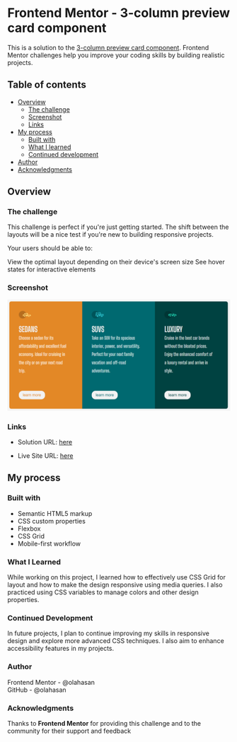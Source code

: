# Frontend Mentor - 3-column preview card component

This is a solution to the [3-column preview card component](https://www.frontendmentor.io/challenges/3column-preview-card-component-pH92eAR2-). Frontend Mentor challenges help you improve your coding skills by building realistic projects.

## Table of contents

- [Overview](#overview)
  - [The challenge](#the-challenge)
  - [Screenshot](#screenshot)
  - [Links](#links)
- [My process](#my-process)
  - [Built with](#built-with)
  - [What I learned](#what-i-learned)
  - [Continued development](#continued-development)
- [Author](#author)
- [Acknowledgments](#Acknowledgments)

## Overview

### The challenge

This challenge is perfect if you're just getting started. The shift between the layouts will be a nice test if you're new to building responsive projects.

Your users should be able to:

View the optimal layout depending on their device's screen size
See hover states for interactive elements

### Screenshot

![Screenshot](./images/screenshot.png)

### Links

- Solution URL: [here](https://github.com/olahasan/HTML_AND_CSS_Frontend-Mentor-very-easy-3-column-preview-card-component)

- Live Site URL: [here](https://olahasan.github.io/HTML_AND_CSS_Frontend-Mentor-very-easy-3-column-preview-card-component/)

## My process

### Built with

- Semantic HTML5 markup
- CSS custom properties
- Flexbox
- CSS Grid
- Mobile-first workflow

### What I Learned

While working on this project, I learned how to effectively use CSS Grid for layout and how to make the design responsive using media queries. I also practiced using CSS variables to manage colors and other design properties.

### Continued Development

In future projects, I plan to continue improving my skills in responsive design and explore more advanced CSS techniques. I also aim to enhance accessibility features in my projects.

### Author

Frontend Mentor - @olahasan<br>
GitHub - @olahasan

### Acknowledgments

Thanks to **Frontend Mentor** for providing this challenge and to the community for their support and feedback
